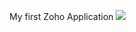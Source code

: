 My first Zoho Application
![](https://github.com/w7Ali/Zoho_deployment/blob/main/First/Zoho_first_application.png)
